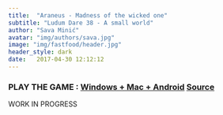 ```yaml
---
title:  "Araneus - Madness of the wicked one"
subtitle: "Ludum Dare 38 - A small world"
author: "Sava Minić"
avatar: "img/authors/sava.jpg"
image: "img/fastfood/header.jpg"
header_style: dark
date:   2017-04-30 12:12:12
---
```


### PLAY THE GAME : [Windows + Mac + Android](http://gamejolt.com/games/fastfood/245466)  [Source](https://github.com/SavaMinic/ld38)

WORK IN PROGRESS

